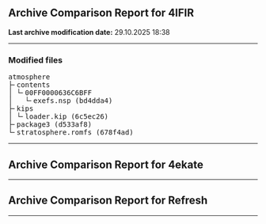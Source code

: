<h2>Archive Comparison Report for <b>4IFIR</b></h2><b>Last archive modification date:</b> 29.10.2025 18:38<hr>

<h3>Modified files</h3>
<pre>atmosphere
├╴contents
│ └╴00FF0000636C6BFF
│   └╴exefs.nsp (bd4dda4)
├╴kips
│ └╴loader.kip (6c5ec26)
├╴package3 (d533af8)
└╴stratosphere.romfs (678f4ad)
</pre>
<hr>

<h2>Archive Comparison Report for <b>4ekate</b></h2><hr>

<h2>Archive Comparison Report for <b>Refresh</b></h2><hr>

